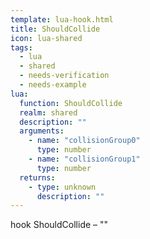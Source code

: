 ```yaml
---
template: lua-hook.html
title: ShouldCollide
icon: lua-shared
tags:
  - lua
  - shared
  - needs-verification
  - needs-example
lua:
  function: ShouldCollide
  realm: shared
  description: ""
  arguments:
    - name: "collisionGroup0"
      type: number
    - name: "collisionGroup1"
      type: number
  returns:
    - type: unknown
      description: ""
---
```


<div class="lua__search__keywords">
hook ShouldCollide &#x2013; ""
</div>

